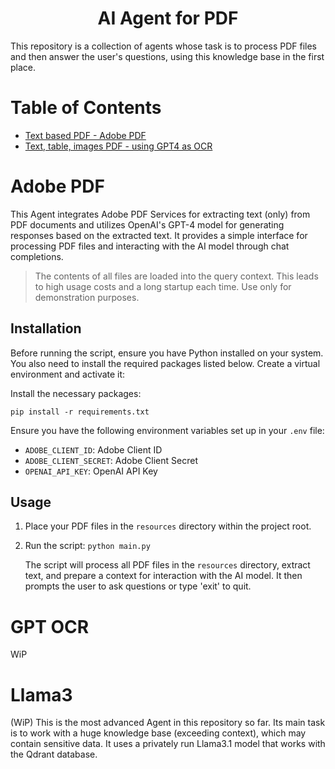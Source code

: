 <h1 align="center">
    AI Agent for PDF
</h3>

This repository is a collection of agents whose task is to process PDF files and then answer the user's questions, using this knowledge base in the first place.


# Table of Contents

- [Text based PDF - Adobe PDF](#Adobe_PDF)
- [Text, table, images PDF - using GPT4 as OCR](#GPT4_OCR)
  
# Adobe PDF

This Agent integrates Adobe PDF Services for extracting text (only) from PDF documents and utilizes OpenAI's GPT-4 model for generating responses based on the extracted text. It provides a simple interface for processing PDF files and interacting with the AI model through chat completions.

> The contents of all files are loaded into the query context. This leads to high usage costs and a long startup each time. Use only for demonstration purposes.

## Installation

Before running the script, ensure you have Python installed on your system. You also need to install the required packages listed below. Create a virtual environment and activate it:


Install the necessary packages:
```console
pip install -r requirements.txt
```


Ensure you have the following environment variables set up in your `.env` file:

- `ADOBE_CLIENT_ID`: Adobe Client ID
- `ADOBE_CLIENT_SECRET`: Adobe Client Secret
- `OPENAI_API_KEY`: OpenAI API Key

## Usage

1. Place your PDF files in the `resources` directory within the project root.
2. Run the script: `python main.py`
   
   The script will process all PDF files in the `resources` directory, extract text, and prepare a context for interaction with the AI model. It then prompts the user to ask questions or type 'exit' to quit.

# GPT OCR
WiP

# Llama3
(WiP)
This is the most advanced Agent in this repository so far. Its main task is to work with a huge knowledge base (exceeding context), which may contain sensitive data. It uses a privately run Llama3.1 model that works with the Qdrant database.

